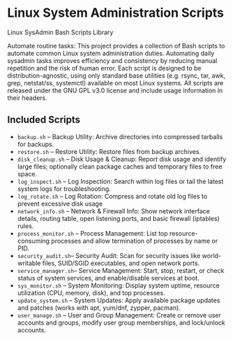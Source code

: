 # Linux System Administration Scripts
Linux SysAdmin Bash Scripts Library


Automate routine tasks: This project provides a collection of Bash scripts to automate common Linux system administration duties. Automating daily sysadmin tasks improves efficiency and consistency by reducing manual repetition and the risk of human error. Each script is designed to be distribution-agnostic, using only standard base utilities (e.g. rsync, tar, awk, grep, netstat/ss, systemctl) available on most Linux systems. All scripts are released under the GNU GPL v3.0 license and include usage information in their headers.

## Included Scripts

- `backup.sh` – Backup Utility: Archive directories into compressed tarballs for backups.
- `restore.sh` – Restore Utility: Restore files from backup archives.
- `disk_cleanup.sh` – Disk Usage & Cleanup: Report disk usage and identify large files; optionally clean package caches and temporary files to free space.
- `log_inspect.sh` – Log Inspection: Search within log files or tail the latest system logs for troubleshooting.
- `log_rotate.sh` – Log Rotation: Compress and rotate old log files to prevent excessive disk usage
- `network_info.sh` – Network & Firewall Info: Show network interface details, routing table, open listening ports, and basic firewall (iptables) rules.
- `process_monitor.sh` – Process Management: List top resource-consuming processes and allow termination of processes by name or PID.
- `security_audit.sh`– Security Audit: Scan for security issues like world-writable files, SUID/SGID executables, and open network ports.
- `service_manager.sh`– Service Management: Start, stop, restart, or check status of system services, and enable/disable services at boot.
- `sys_monitor.sh` – System Monitoring: Display system uptime, resource utilization (CPU, memory, disk), and top processes.
- `update_system.sh` – System Updates: Apply available package updates and patches (works with apt, yum/dnf, zypper, pacman).
- `user_manage.sh`  – User and Group Management: Create or remove user accounts and groups, modify user group memberships, and lock/unlock accounts.
